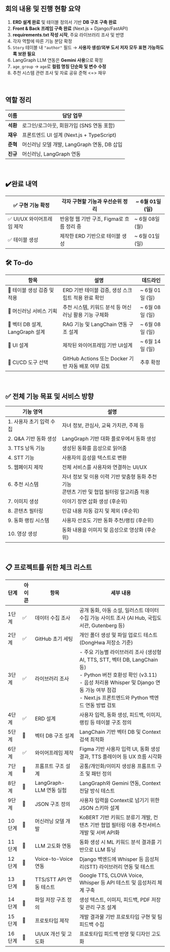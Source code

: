 
<br>

## 회의 내용 및 진행 현황 요약

1. **ERD 설계 완료** 및 테이블 정의서 기반 **DB 구조 구축 완료**
2. **Front & Back 프레임 구축 완료** (Next.js + Django/FastAPI)
3. **requirements.txt 작성 시작**, 주요 라이브러리 조사 및 반영
4. 각자 역할에 따른 기능 분담 확정
5. `Story` 테이블 내 `"author"` 필드 → **사용자 생성/외부 도서 저자 모두 표현 가능하도록 보완 필요** 
6. LangGraph LLM 연동은 **Gemini 사용**으로 확정
7. `age_group` → `age`로 **컬럼 명칭 단순화 및 변수 수정**
8. 추천 시스템 관련 조사 및 자료 공유 준혁 <=> 재우


<br>


## 역할 정리

| 이름     | 담당 업무                                       |
| ------ | ------------------------------------------- |
| **석환** | 로그인/로그아웃, 회원가입 (SNS 연동 포함)                  |
| **재우** | 프론트엔드 UI 설계 (Next.js + TypeScript)          |
| **준혁** | 머신러닝 모델 개발, LangGraph 연동, DB 삽입             |
| **진규** | 머신러닝, LangGraph 연동                          |

<br>


## ✔️완료 내역

| ✅ 구현 기능 확정        | 각자 구현할 기능과 우선순위 정리          | ~ 6월 01일 (일) |
| ----------------- | --------------------------- | ------------ |
| ✅ UI/UX 와이어프레임 제작 | 반응형 웹 기반 구조, Figma로 흐름 정리 중 | ~ 6월 08일 (월) |
| ✅ 테이블 생성          | 제작한 ERD 기반으로 테이블 생성         | ~ 6월 01일 (일) |


## 🛠️ To-do 

| 항목                        | 설명                                      | 데드라인         |
| ------------------------- | --------------------------------------- | ------------ |
| 🔄 테이블 생성 검증 및 적용         | ERD 기반 테이블 검증, 생성 스크립트 적용 완료 확인         | ~ 6월 01일 (일) |
| 🔄 머신러닝 서비스 기획            | 추천 시스템, 키워드 분석 등 머신러닝 활용 기능 구체화         | ~ 6월 08일 (일) |
| 🔄 벡터 DB 설계, LangGraph 설계 | RAG 기능 및 LangChain 연동 구조 설계             | ~ 6월 08일 (일) |
| 🔄 UI 설계                  | 제작된 와이어프레임 기반 UI설계                      | ~ 6월 14일 (일) |
| 📌 CI/CD 도구 선택            | GitHub Actions 또는 Docker 기반 자동 배포 여부 검토 | 추후 확정        |

<br>

 
## ✅ 전체 기능 목표 및 서비스 방향
| 기능 영역           | 설명                                                         |
| --------------- | ---------------------------------------------------------- |
| 1. 사용자 초기 입력 수집 | 자녀 정보, 관심사, 교육 가치관, 주제 등                                   |
| 2. Q&A 기반 동화 생성 | LangGraph 기반 대화 플로우에서 동화 생성                                |
| 3. TTS 낭독 기능    | 생성된 동화를 음성으로 읽어줌                                           |
| 4. STT 기능       | 사용자의 음성을 텍스트로 변환                                           |
| 5. 웹페이지 제작      | 전체 서비스를 사용자와 연결하는 UI/UX                                    |
| 6. 추천 시스템       | 자녀 정보 및 이용 이력 기반 맞춤형 동화 추천 기능  <br>콘텐츠 기반 및 협업 필터링 알고리즘 적용 |
| 7. 이미지 생성       | 이야기 장면 삽화 생성 (후순위)                                         |
| 8. 콘텐츠 필터링      | 민감 내용 자동 감지 및 제외 (후순위)                                     |
| 9. 동화 랭킹 시스템    | 사용자 선호도 기반 동화 추천/랭킹 (후순위)                                  |
| 10. 영상 생성       | 동화 내용을 이미지 및 음성으로 영상화 (후순위)                                |

<br>

## 📋 프로젝트를 위한 체크 리스트

| 단계   | 아이콘 | 항목                  | 세부 내용                                                                                                                                                                         |
| ---- | --- | ------------------- | ----------------------------------------------------------------------------------------------------------------------------------------------------------------------------- |
| 1단계  | ✅   | 데이터 수집 조사           | 공개 동화, 아동 소설, 일러스트 데이터 수집 가능 사이트 조사 (AI Hub, 국립도서관, Gutenberg 등)                                                                                                              |
| 2단계  | ✅   | GitHub 초기 세팅        | 개인 폴더 생성 및 파일 업로드 테스트 (DongHwa 저장소 기준)                                                                                                                                        |
| 3단계  | ✅   | 라이브러리 조사            | - 주요 기능별 라이브러리 조사 (생성형 AI, TTS, STT, 벡터 DB, LangChain 등)  <br>- Python 버전 호환성 확인 (v3.11)  <br>- 음성 처리용 Whisper 및 Django 연동 가능 여부 점검  <br>- Next.js 프론트엔드와 Python 백엔드 연동 방법 검토 |
| 4단계  | ✅   | ERD 설계              | 사용자 입력, 동화 생성, 피드백, 이미지, 랭킹 등 테이블 구조 정의                                                                                                                                       |
| 5단계  | 🔄  | 벡터 DB 구조 설계         | LangChain 기반 벡터 DB 및 Context 검색 최적화                                                                                                                                           |
| 6단계  | ✅   | 와이어프레임 제작           | Figma 기반 사용자 입력 UI, 동화 생성 결과, TTS 플레이어 등 UX 흐름 시각화                                                                                                                            |
| 7단계  | 📌  | 프롬프트 구조 설계          | 공통/개인화/이미지 생성용 프롬프트 구조 및 패턴 정의                                                                                                                                                |
| 8단계  | 📌  | LangGraph-LLM 연동 실험 | LangGraph와 Gemini 연동, Context 전달 방식 테스트                                                                                                                                       |
| 9단계  | 📌  | JSON 구조 정의          | 사용자 입력을 Context로 넘기기 위한 JSON 스키마 설계                                                                                                                                           |
| 10단계 | 📌  | 머신러닝 모델 개발          | KoBERT 기반 키워드 분류기 개발, 컨텐츠 기반 협업 필터링 이용 추천서비스 개발 및 서버 API화                                                                                                                     |
| 11단계 | 📌  | LLM 고도화 연동          | 동화 생성 시 ML 키워드 분석 결과를 기반으로 LLM 튜닝                                                                                                                                             |
| 12단계 | 📌  | Voice-to-Voice 연동   | Django 백엔드에 Whisper 등 음성처리(STT) 라이브러리 연동 및 테스트                                                                                                                                |
| 13단계 | 📌  | TTS/STT API 연동 테스트  | Google TTS, CLOVA Voice, Whisper 등 API 테스트 및 음성처리 체계 구축                                                                                                                       |
| 14단계 | 📌  | 파일 저장 구조 정의         | 생성 텍스트, 이미지, 피드백, PDF 저장 및 관리 구조 설계                                                                                                                                           |
| 15단계 | 📌  | 프로토타입 제작            | 개발 결과물 기반 프로토타입 구현 및 팀 피드백 수집                                                                                                                                                 |
| 16단계 | 📌  | UI/UX 개선 및 고도화      | 프로토타입 피드백 반영 및 디자인 고도화                                                                                                                                                        |

